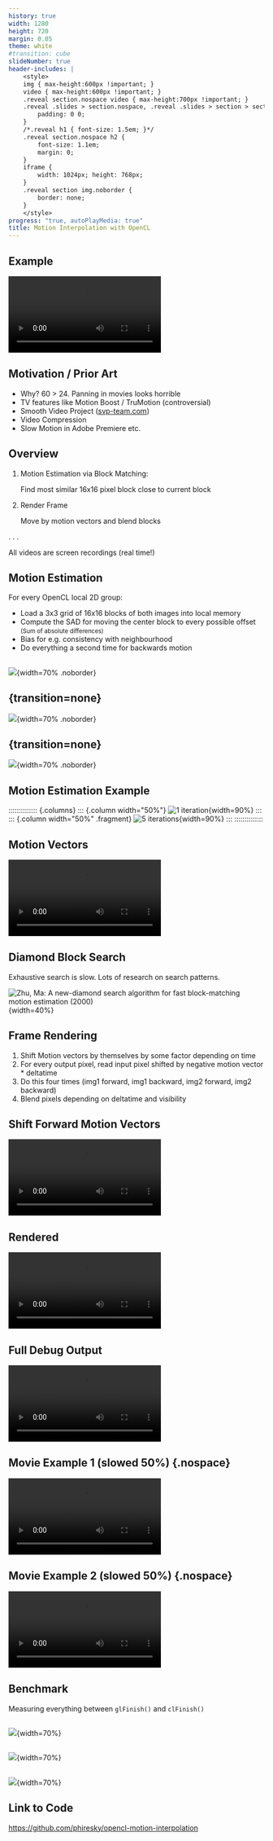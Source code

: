 ```yaml
---
history: true
width: 1280
height: 720
margin: 0.05
theme: white
#transition: cube
slideNumber: true
header-includes: |
    <style>
    img { max-height:600px !important; }
    video { max-height:600px !important; }
    .reveal section.nospace video { max-height:700px !important; }
    .reveal .slides > section.nospace, .reveal .slides > section > section.nospace {
        padding: 0 0;
    }
    /*.reveal h1 { font-size: 1.5em; }*/
    .reveal section.nospace h2 {
        font-size: 1.1em;
        margin: 0;
    }
    iframe {
        width: 1024px; height: 768px;
    }
    .reveal section img.noborder {
        border: none;
    }
    </style>
progress: "true, autoPlayMedia: true"
title: Motion Interpolation with OpenCL
---
```


## Example

<video src="show/ball.mp4" loop></video>

## Motivation / Prior Art

-   Why? 60 > 24. Panning in movies looks horrible
-   TV features like Motion Boost / TruMotion (controversial)
-   Smooth Video Project ([svp-team.com](svp-team.com))
-   Video Compression
-   Slow Motion in Adobe Premiere etc.

## Overview

1. Motion Estimation via Block Matching:

    Find most similar 16x16 pixel block close to current block

2. Render Frame

    Move by motion vectors and blend blocks

. . .

All videos are screen recordings (real time!)

## Motion Estimation

For every OpenCL local 2D group:

-   Load a 3x3 grid of 16x16 blocks of both images into local memory
-   Compute the SAD for moving the center block to every possible offset <small>(Sum of absolute differences)</small>
-   Bias for e.g. consistency with neighbourhood
-   Do everything a second time for backwards motion

##

![](1.svg){width=70% .noborder}

## {transition=none}

![](4.svg){width=70% .noborder}

## {transition=none}

![](2.svg){width=70% .noborder}

## Motion Estimation Example

:::::::::::::: {.columns}
::: {.column width="50%"}
![1 iteration](show/iter-1.png){width=90%}
:::
::: {.column width="50%" .fragment}
![5 iterations](show/iter-2.png){width=90%}
:::
::::::::::::::

## Motion Vectors

<video src="show/mvecs.mp4" loop></video>

## Diamond Block Search

Exhaustive search is slow. Lots of research on search patterns.

![<small>Zhu, Ma: A new-diamond search algorithm for fast block-matching motion estimation (2000)</small>](show/diamond.png){width=40%}

## Frame Rendering

1. Shift Motion vectors by themselves by some factor depending on time
2. For every output pixel, read input pixel shifted by negative motion vector \* deltatime
3. Do this four times (img1 forward, img1 backward, img2 forward, img2 backward)
4. Blend pixels depending on deltatime and visibility

## Shift Forward Motion Vectors

<video src="show/shifted-mvecs.mp4" loop></video>

## Rendered

<video src="show/mvecs-render.mp4" loop></video>

## Full Debug Output

<video src="show/2020-01-07-debug1.mp4" loop></video>

## Movie Example 1 (slowed 50%) {.nospace}

<video src="show/movie-example1.mp4" loop></video>

## Movie Example 2 (slowed 50%) {.nospace}

<video src="show/movie-example2.mp4" loop></video>

## Benchmark

Measuring everything between `glFinish()` and `clFinish()`
##

![](by-method.svg){width=70%}

##

![](by-blocksize.svg){width=70%}

##

![](by-videosize.svg){width=70%}

## Link to Code

<https://github.com/phiresky/opencl-motion-interpolation>
